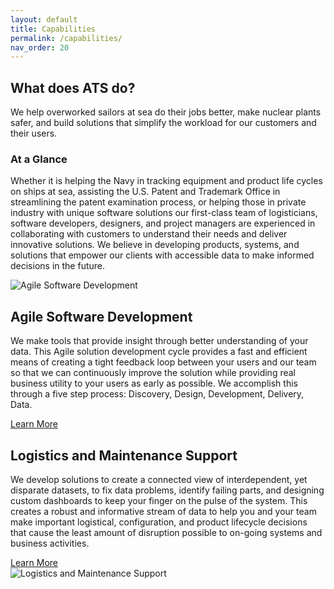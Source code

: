 ```yaml
---
layout: default
title: Capabilities
permalink: /capabilities/
nav_order: 20
---
```

<article class="hero hero--capabilities">
    <div class="hero__content hero__content--short">
        <h2 class="hero__title">What does ATS do?</h2>
        <p class="hero__summary">We help overworked sailors at sea do their jobs better, make nuclear plants safer, and build solutions that simplify the workload for our customers and their users.</p>    
    </div>
</article>

<section class="capabilities-intro">
    <article>
        <h3>At a Glance</h3>
        <p>Whether it is helping the Navy in tracking equipment and product life cycles on ships at sea, assisting the U.S. Patent and Trademark Office in streamlining the patent examination process, or helping those in private industry with unique software solutions our first-class team of logisticians, software developers, designers, and project managers are experienced in collaborating with customers to understand their needs and deliver innovative solutions. We believe in developing products, systems, and solutions that empower our clients with accessible data to make informed decisions in the future.</p>
    </article>
</section>

<div class="capabilities-inverse">
    <section class="capabilities-software">
        <article class="">
            <img src="{{ site.baseurl }}/assets/images/icon-software-dev.png" alt="Agile Software Development">
        </article>
        <article class="">
            <h2>Agile Software Development</h2>
            <p>We make tools that provide insight through better understanding of your data. This Agile solution development cycle provides a fast and efficient means of creating a tight feedback loop between your users and our team so that we can continuously improve the solution while providing real business utility to your users as early as possible. We accomplish this through a five step process: Discovery, Design, Development, Delivery, Data.</p>
            <a href="{{ site.baseurl }}/software-development" class="button button--outline">Learn More</a>
        </article>
    </section>
</div>

<section class="capabilities-msg">
    <article class="">
        <h2>Logistics and Maintenance Support</h2>
        <p>We develop solutions to create a connected view of interdependent, yet disparate datasets, to fix data problems, identify failing parts, and designing custom dashboards to keep your finger on the pulse of the system.  This creates a robust and informative stream of data to help you and your team make important logistical, configuration, and product lifecycle decisions that cause the least amount of disruption possible to on-going systems and business activities.</p>
        <a href="{{ site.baseurl }}/maintenance-support" class="button button--outline">Learn More</a>
    </article>
    <article>
        <img src="{{ site.baseurl }}/assets/images/icon-msg.png" alt="Logistics and Maintenance Support">
    </article>
</section>

